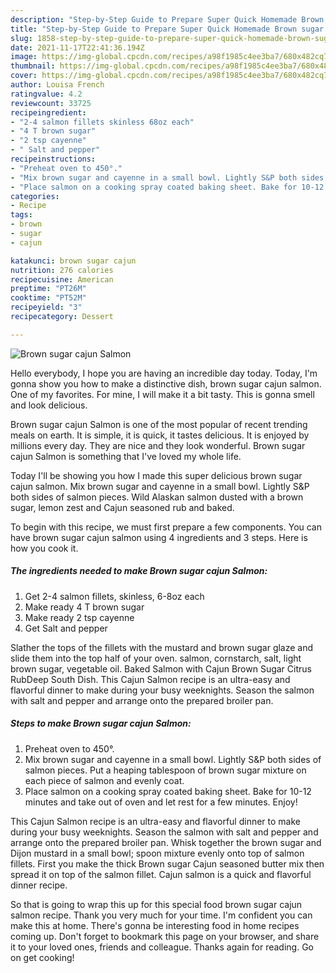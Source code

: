 ```yaml
---
description: "Step-by-Step Guide to Prepare Super Quick Homemade Brown sugar cajun Salmon"
title: "Step-by-Step Guide to Prepare Super Quick Homemade Brown sugar cajun Salmon"
slug: 1858-step-by-step-guide-to-prepare-super-quick-homemade-brown-sugar-cajun-salmon
date: 2021-11-17T22:41:36.194Z
image: https://img-global.cpcdn.com/recipes/a98f1985c4ee3ba7/680x482cq70/brown-sugar-cajun-salmon-recipe-main-photo.jpg
thumbnail: https://img-global.cpcdn.com/recipes/a98f1985c4ee3ba7/680x482cq70/brown-sugar-cajun-salmon-recipe-main-photo.jpg
cover: https://img-global.cpcdn.com/recipes/a98f1985c4ee3ba7/680x482cq70/brown-sugar-cajun-salmon-recipe-main-photo.jpg
author: Louisa French
ratingvalue: 4.2
reviewcount: 33725
recipeingredient:
- "2-4 salmon fillets skinless 68oz each"
- "4 T brown sugar"
- "2 tsp cayenne"
- " Salt and pepper"
recipeinstructions:
- "Preheat oven to 450°."
- "Mix brown sugar and cayenne in a small bowl. Lightly S&P both sides of salmon pieces. Put a heaping tablespoon of brown sugar mixture on each piece of salmon and evenly coat."
- "Place salmon on a cooking spray coated baking sheet. Bake for 10-12 minutes and take out of oven and let rest for a few minutes. Enjoy!"
categories:
- Recipe
tags:
- brown
- sugar
- cajun

katakunci: brown sugar cajun 
nutrition: 276 calories
recipecuisine: American
preptime: "PT26M"
cooktime: "PT52M"
recipeyield: "3"
recipecategory: Dessert

---
```



![Brown sugar cajun Salmon](https://img-global.cpcdn.com/recipes/a98f1985c4ee3ba7/680x482cq70/brown-sugar-cajun-salmon-recipe-main-photo.jpg)

Hello everybody, I hope you are having an incredible day today. Today, I'm gonna show you how to make a distinctive dish, brown sugar cajun salmon. One of my favorites. For mine, I will make it a bit tasty. This is gonna smell and look delicious.

Brown sugar cajun Salmon is one of the most popular of recent trending meals on earth. It is simple, it is quick, it tastes delicious. It is enjoyed by millions every day. They are nice and they look wonderful. Brown sugar cajun Salmon is something that I've loved my whole life.

Today I'll be showing you how I made this super delicious brown sugar cajun salmon. Mix brown sugar and cayenne in a small bowl. Lightly S&P both sides of salmon pieces. Wild Alaskan salmon dusted with a brown sugar, lemon zest and Cajun seasoned rub and baked.


To begin with this recipe, we must first prepare a few components. You can have brown sugar cajun salmon using 4 ingredients and 3 steps. Here is how you cook it.

<!--inarticleads1-->

##### The ingredients needed to make Brown sugar cajun Salmon:

1. Get 2-4 salmon fillets, skinless, 6-8oz each
1. Make ready 4 T brown sugar
1. Make ready 2 tsp cayenne
1. Get  Salt and pepper


Slather the tops of the fillets with the mustard and brown sugar glaze and slide them into the top half of your oven. salmon, cornstarch, salt, light brown sugar, vegetable oil. Baked Salmon with Cajun Brown Sugar Citrus RubDeep South Dish. This Cajun Salmon recipe is an ultra-easy and flavorful dinner to make during your busy weeknights. Season the salmon with salt and pepper and arrange onto the prepared broiler pan. 

<!--inarticleads2-->

##### Steps to make Brown sugar cajun Salmon:

1. Preheat oven to 450°.
1. Mix brown sugar and cayenne in a small bowl. Lightly S&P both sides of salmon pieces. Put a heaping tablespoon of brown sugar mixture on each piece of salmon and evenly coat.
1. Place salmon on a cooking spray coated baking sheet. Bake for 10-12 minutes and take out of oven and let rest for a few minutes. Enjoy!


This Cajun Salmon recipe is an ultra-easy and flavorful dinner to make during your busy weeknights. Season the salmon with salt and pepper and arrange onto the prepared broiler pan. Whisk together the brown sugar and Dijon mustard in a small bowl; spoon mixture evenly onto top of salmon fillets. First you make the thick Brown sugar Cajun seasoned butter mix then spread it on top of the salmon fillet. Cajun salmon is a quick and flavorful dinner recipe. 

So that is going to wrap this up for this special food brown sugar cajun salmon recipe. Thank you very much for your time. I'm confident you can make this at home. There's gonna be interesting food in home recipes coming up. Don't forget to bookmark this page on your browser, and share it to your loved ones, friends and colleague. Thanks again for reading. Go on get cooking!
